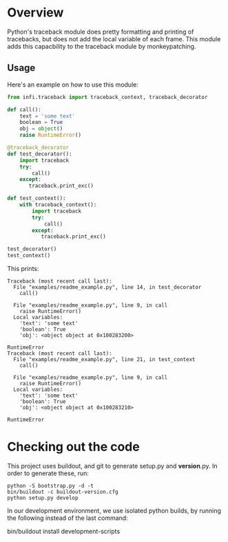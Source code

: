 Overview
========
Python's traceback module does pretty formatting and printing of tracebacks, but does not add the local variable of each frame.
This module adds this capacbility to the traceback module by monkeypatching.

Usage
-----

Here's an example on how to use this module:

```python
from infi.traceback import traceback_context, traceback_decorator

def call():
    text = 'some text'
    boolean = True
    obj = object()
    raise RuntimeError()

@traceback_decorator
def test_decorator():
    import traceback
    try:
        call()
    except:
       traceback.print_exc()

def test_context():
    with traceback_context():
        import traceback
        try:
            call()
        except:
           traceback.print_exc()

test_decorator()
test_context()
```

This prints:

    Traceback (most recent call last):
      File "examples/readme_example.py", line 14, in test_decorator
        call()

      File "examples/readme_example.py", line 9, in call
        raise RuntimeError()
      Local variables:
        'text': 'some text'
        'boolean': True
        'obj': <object object at 0x100283200>

    RuntimeError
    Traceback (most recent call last):
      File "examples/readme_example.py", line 21, in test_context
        call()

      File "examples/readme_example.py", line 9, in call
        raise RuntimeError()
      Local variables:
        'text': 'some text'
        'boolean': True
        'obj': <object object at 0x100283210>

    RuntimeError

Checking out the code
=====================

This project uses buildout, and git to generate setup.py and __version__.py.
In order to generate these, run:

    python -S bootstrap.py -d -t
    bin/buildout -c buildout-version.cfg
    python setup.py develop

In our development environment, we use isolated python builds, by running the following instead of the last command:

   bin/buildout install development-scripts

